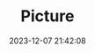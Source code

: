 ---
weight: 1
images:
- /images/edited/101.jpeg
title: Picture
date: 2023-12-07 21:42:08
tags:
- luminar
- work
---